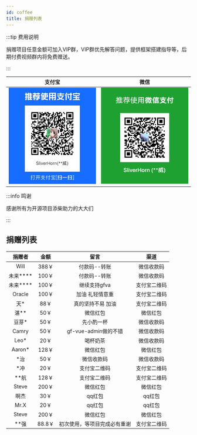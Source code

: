 ```yaml
---
id: coffee
title: 捐赠列表
---
```


:::tip 费用说明

捐赠项目任意金额可加入VIP群，VIP群优先解答问题，提供框架搭建指导等，后期付费视频群内将免费赠送。

:::

|  支付宝   | 微信  |
|  :---:  | :---: |
| ![markdown](../static/guanwang/image-20210224215030666.jpg "支付宝") | ![markdown](../static/guanwang/image-20210224215502040.png "微信") |

:::info 鸣谢

感谢所有为开源项目添柴助力的大大们

:::

## 捐赠列表

|  捐赠者   | 金额  | 留言  | 渠道|
|  :---:  | :---: | :---: | :---: |
| Will | 388￥ | 付款码--转账 | 微信收款码 |
| 未来**** | 100￥ | 付款码--转账 | 微信收款码 |
| 未来**** | 100￥ | 继续支持gfva | 支付宝二维码 |
| Oracle | 100￥ | 加油 礼轻情意重 | 支付宝二维码 |
| 天* | 88￥ | 真的坚持不易 加油 | 支付宝二维码 |
| 湛** | 50￥ | 微信红包 | 微信红包 |
| 豆芽* | 50￥ | 先小酌一杯 | 微信收款码 |
| Camry | 50￥ | gf-vue-admin做的不错 | 微信收款码 |
| Leo* | 20￥ | 喝杯奶茶 | 微信收款码 |
| Aaron* | 128￥ | 微信红包 | 微信红包 |
| *治 | 50￥ | 微信收款码 | 微信收款码 |
| *冲 | 20￥ | 支付宝二维码 | 支付宝二维码 |
| **航 | 128￥ | 支付宝二维码 | 支付宝二维码 |
| Steve | 200￥ | 微信红包 | 微信红包 |
| 啊杰 | 30￥ | qq红包 | qq红包 |
| Mr.X | 20￥ | qq红包 | qq红包 |
| Steve | 200￥ | 微信红包 | 微信红包 |
| **强 | 88.8￥ | 初次使用，等项目完成必有重谢 | 支付宝二维码 |
